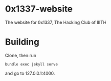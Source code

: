 # 0x1337-website
The website for 0x1337, The Hacking Club of IIITH
# Building
Clone, then run
```
bundle exec jekyll serve
```
and go to 127.0.0.1:4000.